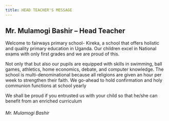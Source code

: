 ```yaml
---
title: HEAD TEACHER'S MESSAGE
---
```

## Mr. Mulamogi Bashir – Head Teacher

Welcome to fairways primary school- Kireka, a school that offers holistic and quality primary education in Uganda. Our children excel in National exams with only first grades and we are proud of this.

Not only that but also our pupils are equipped with skills in swimming, ball games, athletics, home economics, debate, and computer knowledge.
The school is multi-denominational because all religions are given an hour per week to strengthen their faith. We go-ahead to hold confirmation and holy communion functions at school yearly

We shall be proud if you entrusted us with your child so that he/she can benefit from an enriched curriculum

###### Mr. Mulamogi Bashir

